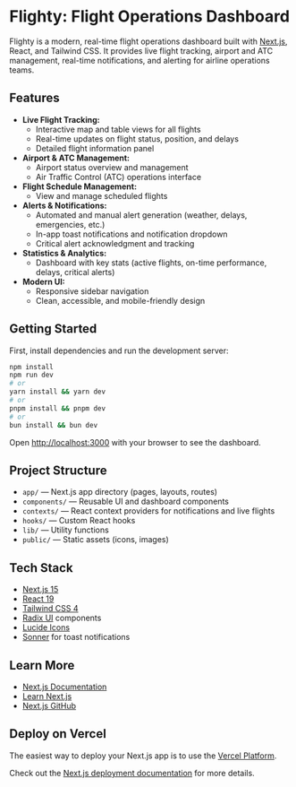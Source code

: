# Flighty: Flight Operations Dashboard

Flighty is a modern, real-time flight operations dashboard built with [Next.js](https://nextjs.org), React, and Tailwind CSS. It provides live flight tracking, airport and ATC management, real-time notifications, and alerting for airline operations teams.

## Features

- **Live Flight Tracking:**
  - Interactive map and table views for all flights
  - Real-time updates on flight status, position, and delays
  - Detailed flight information panel
- **Airport & ATC Management:**
  - Airport status overview and management
  - Air Traffic Control (ATC) operations interface
- **Flight Schedule Management:**
  - View and manage scheduled flights
- **Alerts & Notifications:**
  - Automated and manual alert generation (weather, delays, emergencies, etc.)
  - In-app toast notifications and notification dropdown
  - Critical alert acknowledgment and tracking
- **Statistics & Analytics:**
  - Dashboard with key stats (active flights, on-time performance, delays, critical alerts)
- **Modern UI:**
  - Responsive sidebar navigation
  - Clean, accessible, and mobile-friendly design

## Getting Started

First, install dependencies and run the development server:

```bash
npm install
npm run dev
# or
yarn install && yarn dev
# or
pnpm install && pnpm dev
# or
bun install && bun dev
```

Open [http://localhost:3000](http://localhost:3000) with your browser to see the dashboard.

## Project Structure

- `app/` — Next.js app directory (pages, layouts, routes)
- `components/` — Reusable UI and dashboard components
- `contexts/` — React context providers for notifications and live flights
- `hooks/` — Custom React hooks
- `lib/` — Utility functions
- `public/` — Static assets (icons, images)

## Tech Stack

- [Next.js 15](https://nextjs.org/)
- [React 19](https://react.dev/)
- [Tailwind CSS 4](https://tailwindcss.com/)
- [Radix UI](https://www.radix-ui.com/) components
- [Lucide Icons](https://lucide.dev/)
- [Sonner](https://sonner.emilkowal.ski/) for toast notifications

## Learn More

- [Next.js Documentation](https://nextjs.org/docs)
- [Learn Next.js](https://nextjs.org/learn)
- [Next.js GitHub](https://github.com/vercel/next.js)

## Deploy on Vercel

The easiest way to deploy your Next.js app is to use the [Vercel Platform](https://vercel.com/new?utm_medium=default-template&filter=next.js&utm_source=create-next-app&utm_campaign=create-next-app-readme).

Check out the [Next.js deployment documentation](https://nextjs.org/docs/app/building-your-application/deploying) for more details.
